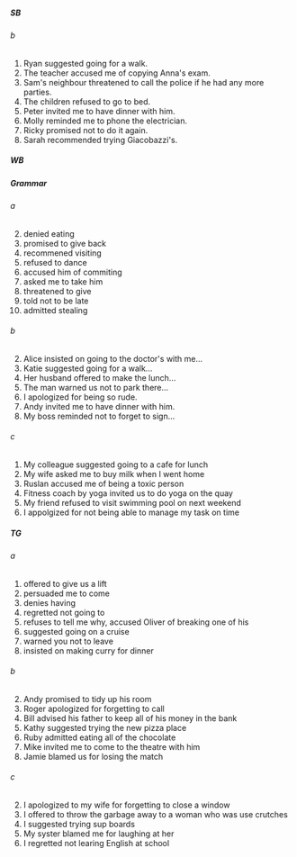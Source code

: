 ##### SB
###### b
1. Ryan suggested going for a walk.
2. The teacher accused me of copying Anna's exam.
3. Sam's neighbour threatened to call the police if he had any more parties.
4. The children refused to go to bed.
5. Peter invited me to have dinner with him.
6. Molly reminded me to phone the electrician.
7. Ricky promised not to do it again.
8. Sarah recommended trying Giacobazzi's.

##### WB
##### Grammar
###### a
2. denied eating
3. promised to give back
4. recommened visiting 
5. refused to dance
6. accused him of commiting
7. asked me to take him
8. threatened to give
9. told not to be late
10. admitted stealing

###### b
2. Alice insisted on going to the doctor's with me...
3. Katie suggested going for a walk...
4. Her husband offered to make the lunch...
5. The man warned us not to park there...
6. I apologized for being so rude.
7. Andy invited me to have dinner with him.
8. My boss reminded not to forget to sign...

###### c
1. My colleague suggested going to a cafe for lunch 
2. My wife asked me to buy milk when I went home
3. Ruslan accused me of being a toxic person
4. Fitness coach by yoga invited us to do yoga on the quay
5. My friend refused to visit swimming pool on next weekend
6. I appolgized for not being able to manage my task on time

##### TG
###### a
1. offered to give us a lift
2. persuaded me to come
3. denies having 
4. regretted not going to
5. refuses to tell me why, accused Oliver of breaking one of his
6. suggested going on a cruise
7. warned you not to leave
8. insisted on making curry for dinner

###### b
2. Andy promised to tidy up his room
3. Roger apologized for forgetting to call
4. Bill advised his father to keep all of his money in the bank
5. Kathy suggested trying the new pizza place
6. Ruby admitted eating all of the chocolate
7. Mike invited me to come to the theatre with him
8. Jamie blamed us for losing the match

###### c
2. I apologized to my wife for forgetting to close a window 
3. I offered to throw the garbage away to a woman who was use crutches
4. I suggested trying sup boards
5. My syster blamed me for laughing at her 
6. I regretted not learing English at school


